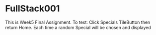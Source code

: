 # FullStack001
This is Week5 Final Assignment. To test:  Click Specials TileButton then return Home. Each time a random Special will be chosen and displayed  
